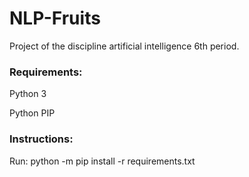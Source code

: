 # NLP-Fruits
Project of the discipline artificial intelligence 6th period.

### Requirements:
Python 3

Python PIP

### Instructions:
Run: python -m pip install -r requirements.txt
